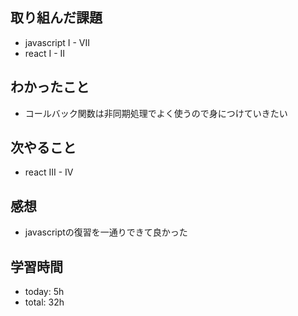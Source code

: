 ## 取り組んだ課題
- javascript I - VII
- react I - II
## わかったこと
 - コールバック関数は非同期処理でよく使うので身につけていきたい

## 次やること
- react III - IV
## 感想
 - javascriptの復習を一通りできて良かった

## 学習時間    
- today: 5h
- total: 32h

